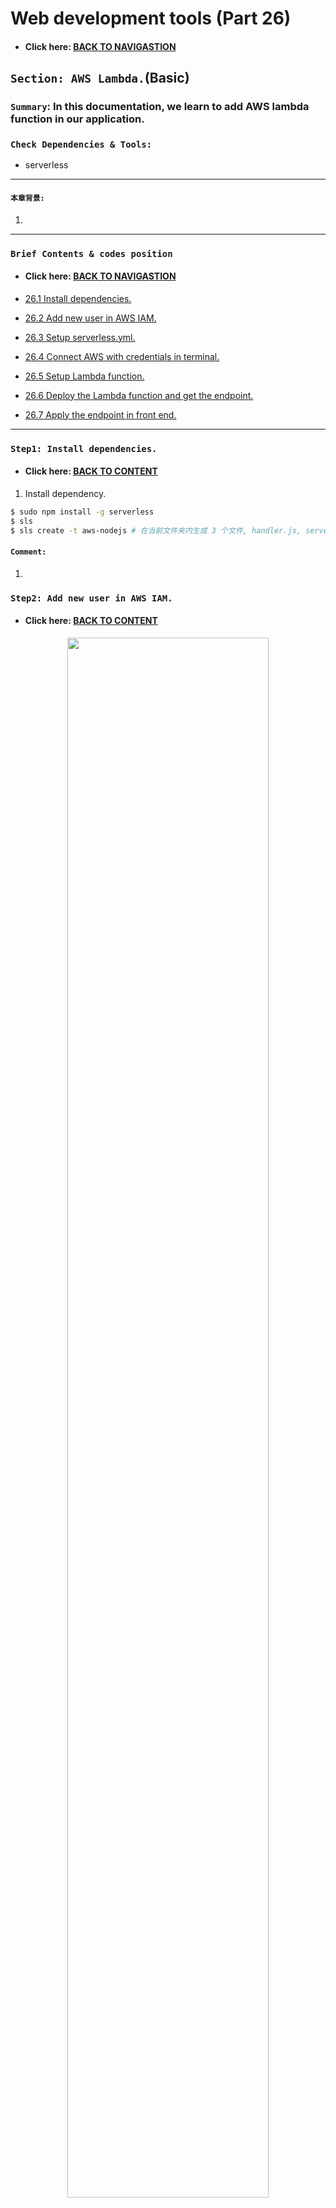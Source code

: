 # Web development tools (Part 26)

- #### Click here: [BACK TO NAVIGASTION](https://github.com/DonghaoWu/WebDev-tools-demo/blob/master/README.md)

## `Section: AWS Lambda.`(Basic)

### `Summary`: In this documentation, we learn to add AWS lambda function in our application.

### `Check Dependencies & Tools:`

- serverless
------------------------------------------------------------

#### `本章背景: `
1. 
------------------------------------------------------------

### <span id="26.0">`Brief Contents & codes position`</span>

- #### Click here: [BACK TO NAVIGASTION](https://github.com/DonghaoWu/WebDev-tools-demo/blob/master/README.md)

- [26.1 Install dependencies.](#26.1)
- [26.2 Add new user in AWS IAM.](#26.2)
- [26.3 Setup serverless.yml.](#26.3)
- [26.4 Connect AWS with credentials in terminal.](#26.4)
- [26.5 Setup Lambda function.](#26.5)
- [26.6 Deploy the Lambda function and get the endpoint.](#26.6)
- [26.7 Apply the endpoint in front end.](#26.7)

------------------------------------------------------------

### <span id="26.1">`Step1: Install dependencies.`</span>

- #### Click here: [BACK TO CONTENT](#26.0)

1. Install dependency.

```bash
$ sudo npm install -g serverless
$ sls
$ sls create -t aws-nodejs # 在当前文件夹内生成 3 个文件, handler.js, serverless.yml, .gitignore
```

#### `Comment:`
1. 


### <span id="26.2">`Step2: Add new user in AWS IAM.`</span>

- #### Click here: [BACK TO CONTENT](#26.0)

<p align="center">
<img src="../assets/p26-01.png" width=80%>
</p>

------------------------------------------------------------

<p align="center">
<img src="../assets/p26-02.png" width=80%>
</p>

------------------------------------------------------------

<p align="center">
<img src="../assets/p26-03.png" width=80%>
</p>

------------------------------------------------------------

<p align="center">
<img src="../assets/p26-04.png" width=80%>
</p>

------------------------------------------------------------

#### `Comment:`
1. 在这个过程中，主要取得三个主要参数：

```bash
username：smart-brain-lambda
Access key：----
Secret Key：----
```

### <span id="26.3">`Step3: Setup serverless.yml.`</span>

- #### Click here: [BACK TO CONTENT](#26.0)

- __`Location: ./demo-apps/lambda/serverless.yml`__

```yml
service: smart-brain-lambda

provider:
  name: aws
  runtime: nodejs12.x

  stage: dev # or prod
  region: us-east-1

functions:
  rank:
    handler: handler.rank
    events:
      - http: # use api gateway service
          path: rank
          method: get
```

------------------------------------------------------------

#### `Comment:`
1. :star::star::star:要注意的是 `service 指的是 IAM Username`。

### <span id="26.4">`Step4: Connect AWS with credentials in terminal.`</span>

- #### Click here: [BACK TO CONTENT](#26.0)

```bash
$ cd <handler.js directory>
$ sls config credentials --provider aws --key <access key> --secret <secret access key> -o
```

------------------------------------------------------------

#### `Comment:`
1. 

### <span id="26.5">`Step5: Setup Lambda function.`</span>

- #### Click here:  [BACK TO CONTENT](#26.0)

- __`Location: ./demo-apps/lambda/handler.js`__

```js
'use strict';

const emojis = [
  '😄', '😃', '😀', '😊', '😉', '😍', '🔶', '🔷', '🚀'
];

module.exports.rank = async event => {
  const rank = event.queryStringParameters.rank;
  const rankEmoji = emojis[rank >= emojis.length ? emojis.length - 1 : rank];
  return {
    statusCode: 200,
    headers: {
      'Access-Control-Allow-Origin': '*'
    },
    body: JSON.stringify(
      {
        message: 'Go Serverless v1.0! Your function executed successfully!',
        input: rankEmoji,
      },
      null,
      2
    ),
  };
};
```

#### `Comment:`
1. :star::star::star: `event.queryStringParameters.rank` 就是指 endpoint 里面包含的查询值，如 endpoint:

```bash
https://6ilr84f878.execute-api.us-east-1.amazonaws.com/prod/rank`?rank=5`
```

2. `event.queryStringParameters.rank` 的值为 5。

### <span id="26.6">`Step6: Deploy the Lambda function and get the endpoint.`</span>

- #### Click here: [BACK TO CONTENT](#26.0)

1. Terminal commands:

```bash
$ sls deploy # deploy the lambda function

$ sls invoke --function rank # invoke the function in AWS.
$ sls invoke local --function rank # invoke the function locally.
```

2. Get the endpoint.

<p align="center">
<img src="../assets/p26-05.png" width=80%>
</p>

------------------------------------------------------------

3. Visit the endpoint in browser.

<p align="center">
<img src="../assets/p26-06.png" width=80%>
</p>

------------------------------------------------------------

#### `Comment:`
1. 

------------------------------------------------------------


### <span id="26.7">`Step7: Apply the endpoint in front end.`</span>

- #### Click here: [BACK TO CONTENT](#26.0)

- __`Location: ./demo-apps/frontend-smart-brain-AWS/src/components/Rank/Rank.js`__

```jsx
import React from 'react';

class Rank extends React.Component {
  constructor() {
    super();
    this.state = {
      emoji: '',
    }
  }

  componentDidMount() {
    this.generateEmoji(this.props.entries);
  }

  componentDidUpdate(prevProps, prevState) {
    if (prevProps.entries === this.props.entries && prevProps.name === this.props.name) {
      return null;
    }
    this.generateEmoji(this.props.entries)
  }

  generateEmoji = (entries) => {
    fetch(`https://6ilr84f27c.execute-api.us-east-1.amazonaws.com/prod/rank?rank=${entries}`)
      .then(res => res.json())
      .then(data => {
        return this.setState({ emoji: data.input })
      })
  }

  render() {
    return (
      <div>
        <div className='white f3'>
          {`${this.props.name}, your current entry count is...`}
        </div>
        <div className='white f1'>
          {this.props.entries}
        </div>
        <div className='white f1'>
          {this.state.emoji}
        </div>
      </div>
    )
  }
}

export default Rank;
```

#### `Comment:`
1. Get errors when using an invalid endpoint.

<p align="center">
<img src="../assets/p26-07.png" width=80%>
</p>

------------------------------------------------------------

2. Get it done.

<p align="center">
<img src="../assets/p26-08.png" width=80%>
</p>

------------------------------------------------------------

- 本章用到的全部资料：

- #### Click here: [BACK TO CONTENT](#26.0)
- #### Click here: [BACK TO NAVIGASTION](https://github.com/DonghaoWu/WebDev-tools-demo/blob/master/README.md)